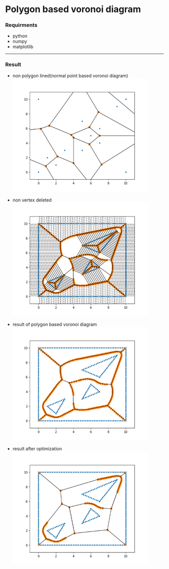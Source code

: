 # Polygon based voronoi diagram

### Requirments
* python
* numpy
* matplotlib
-----

### Result
* non polygon lined(normal point based voronoi diagram)  
  <img src="./result/non_lined_result.png" width="430px" height="360px">

* non vertex deleted  
  <img src="./result/non_deleted_result.png" width="430px" height="360px">

* result of polygon based voronoi diagram  
  <img src="./result/non_optimized_result.png" width="430px" height="360px">

* result after optimization  
  <img src="./result/optimized_result.png" width="430px" height="360px">
